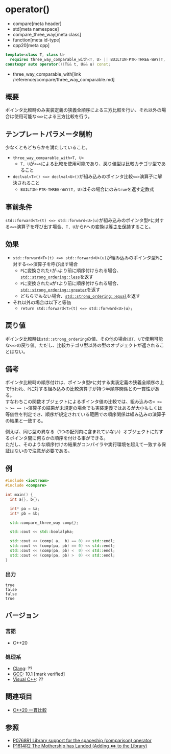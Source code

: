# operator()
* compare[meta header]
* std[meta namespace]
* compare_three_way[meta class]
* function[meta id-type]
* cpp20[meta cpp]

```cpp
template<class T, class U>
  requires three_way_comparable_with<T, U> || BUILTIN-PTR-THREE-WAY(T, U)
constexpr auto operator()(T&& t, U&& u) const;
```
* three_way_comparable_with[link /reference/compare/three_way_comparable.md]

## 概要

ポインタ比較時のみ実装定義の狭義全順序による三方比較を行い、それ以外の場合は使用可能な`<=>`による三方比較を行う。

## テンプレートパラメータ制約

少なくともどちらかを満たしていること。

- `three_way_comparable_with<T, U>`
    - `T, U`が`<=>`による比較を使用可能であり、戻り値型は比較カテゴリ型であること
- `declval<T>() <=> declval<U>()`が組み込みのポインタ比較`<=>`演算子に解決されること
    - `BUILTIN-PTR-THREE-WAY(T, U)`はその場合にのみ`true`を返す定数式

## 事前条件

`std::forward<T>(t) <=> std::forward<U>(u)`が組み込みのポインタ型`P`に対する`<=>`演算子を呼び出す場合、`T, U`から`P`への変換は[等さを保持](/reference/concepts.md)すること。


## 効果
- `std::forward<T>(t) <=> std::forward<U>(u)`が組み込みのポインタ型`P`に対する`<=>`演算子を呼び出す場合
    - `P`に変換された`t`が`u`より前に順序付けられる場合、[`std::strong_ordering::less`](/reference/compare/strong_ordering.md)を返す
    - `P`に変換された`u`が`t`より前に順序付けられる場合、[`std::strong_ordering::greater`](/reference/compare/strong_ordering.md)を返す
    - どちらでもない場合、[`std::strong_ordering::equal`](/reference/compare/strong_ordering.md)を返す
- それ以外の場合は以下と等価
    - `return std::forward<T>(t) <=> std::forward<U>(u);`


## 戻り値

ポインタ比較時は`std::strong_ordering`の値、その他の場合は`T, U`で使用可能な`<=>`の戻り値。ただし、比較カテゴリ型以外の型のオブジェクトが返されることはない。


## 備考

ポインタ比較時の順序付けは、ポインタ型`P`に対する実装定義の狭義全順序の上で行われ、`P`に対する組み込みの比較演算子が持つ半順序関係との一貫性がある。  
すなわちこの関数オブジェクトによるポインタ値の比較では、組み込みの`< <= > >= == !=`演算子の結果が未規定の場合でも実装定義ではあるが大小もしくは等価性を判定でき、順序が規定されている範囲での順序関係は組み込みの演算子の結果と一致する。

例えば、同じ型の異なる（1つの配列内に含まれていない）オブジェクトに対するポインタ間に何らかの順序を付ける事ができる。  
ただし、そのような順序付けの結果がコンパイラや実行環境を超えて一致する保証はないので注意が必要である。


## 例
```cpp example
#include <iostream>
#include <compare>

int main() {
  int a{}, b{};

  int* pa = &a;
  int* pb = &b;

  std::compare_three_way comp{};

  std::cout << std::boolalpha;

  std::cout << (comp( a,  b) == 0) << std::endl;
  std::cout << (comp(pa, pb) == 0) << std::endl;
  std::cout << (comp(pa, pb) <  0) << std::endl;
  std::cout << (comp(pa, pb) >  0) << std::endl;
}
```

### 出力
```
true
false
false
true
```

## バージョン
### 言語
- C++20

### 処理系
- [Clang](/implementation.md#clang): ??
- [GCC](/implementation.md#gcc): 10.1 [mark verified]
- [Visual C++](/implementation.md#visual_cpp): ??

## 関連項目

- [C++20 一貫比較](/lang/cpp20/consistent_comparison.md)


## 参照

- [P0768R1 Library support for the spaceship (comparison) operator](http://wg21.link/p0768)
- [P1614R2 The Mothership has Landed (Adding <=> to the Library)](http://wg21.link/p1614)
